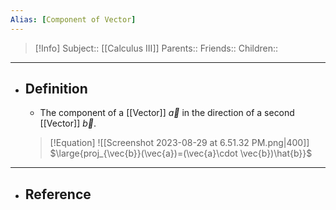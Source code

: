 ```yaml
---
Alias: [Component of Vector]
---
```

> [!Info]
> Subject:: [[Calculus III]]
> Parents:: 
> Friends:: 
> Children:: 
---
- ## Definition
	- The component of a [[Vector]] $\vec{a}$ in the direction of a second [[Vector]] $\vec{b}$.
	> [!Equation]
	> ![[Screenshot 2023-08-29 at 6.51.32 PM.png|400]]
	> $\large{proj_{\vec{b}}(\vec{a})=(\vec{a}\cdot \vec{b})\hat{b}}$
---
- ## Reference